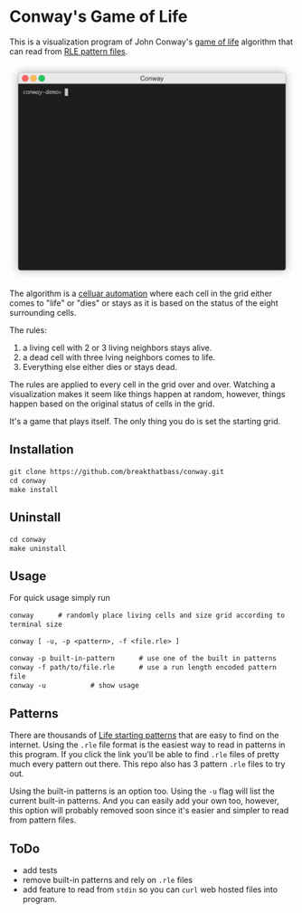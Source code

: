 # Conway's Game of Life
This is a visualization program of John Conway's [game of life](https://en.wikipedia.org/wiki/Conway%27s_Game_of_Life) algorithm that can read from [RLE pattern files](https://www.conwaylife.com/wiki/Run_Length_Encoded).

<img src="demo.gif" style="width:600px;">

The algorithm is a [celluar automation](https://en.wikipedia.org/wiki/Cellular_automaton) where each cell in the grid either comes to "life" or "dies" or stays as it is based on the status of the eight surrounding cells. 

The rules:  
1. a living cell with 2 or 3 living neighbors stays alive.
2. a dead cell with three lving neighbors comes to life.
3. Everything else either dies or stays dead.

The rules are applied to every cell in the grid over and over. Watching a visualization makes it seem like things happen at random, however, things happen based on the original status of cells in the grid.  

It's a game that plays itself. The only thing you do is set the starting grid.



## Installation
```
git clone https://github.com/breakthatbass/conway.git
cd conway
make install
```

## Uninstall
```
cd conway
make uninstall
```

## Usage
For quick usage simply run  
```
conway		# randomly place living cells and size grid according to terminal size
```
```
conway [ -u, -p <pattern>, -f <file.rle> ]
```
```
conway -p built-in-pattern		# use one of the built in patterns
conway -f path/to/file.rle		# use a run length encoded pattern file
conway -u			# show usage
```
## Patterns

There are thousands of [Life starting patterns](https://www.conwaylife.com/wiki/Category:Patterns) that are easy to find on the internet. Using the `.rle` file format is the easiest way to read in patterns in this program. If you click the link you'll be able to find `.rle` files of pretty much every pattern out there. This repo also has 3 pattern `.rle` files to try out. 

Using the built-in patterns is an option too. Using the `-u` flag will list the current built-in patterns. And you can easily add your own too, however, this option will probably removed soon since it's easier and simpler to read from pattern files.

## ToDo
- add tests
- remove built-in patterns and rely on `.rle` files
- add feature to read from `stdin` so you can `curl` web hosted files into program.
